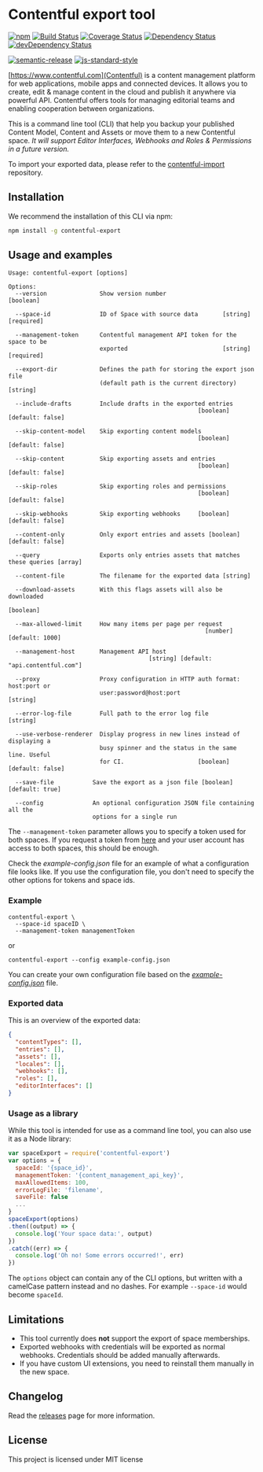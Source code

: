 # Contentful export tool

[![npm](https://img.shields.io/npm/v/contentful-export.svg)](https://www.npmjs.com/package/contentful-export) [![Build Status](https://travis-ci.org/contentful/contentful-export.svg?branch=master)](https://travis-ci.org/contentful/contentful-export) [![Coverage Status](https://coveralls.io/repos/github/contentful/contentful-export/badge.svg?branch=master)](https://coveralls.io/github/contentful/contentful-export?branch=master) [![Dependency Status](https://img.shields.io/david/contentful/contentful-export.svg)](https://david-dm.org/contentful/contentful-export) [![devDependency Status](https://img.shields.io/david/dev/contentful/contentful-import.svg)](https://david-dm.org/contentful/contentful-export#info=devDependencies)

[![semantic-release](https://img.shields.io/badge/%20%20%F0%9F%93%A6%F0%9F%9A%80-semantic--release-e10079.svg)](https://github.com/semantic-release/semantic-release) [![js-standard-style](https://img.shields.io/badge/code%20style-standard-brightgreen.svg)](http://standardjs.com/)

[https://www.contentful.com](Contentful) is a content management platform for web applications, mobile apps and connected devices. It allows you to create, edit & manage content in the cloud and publish it anywhere via powerful API. Contentful offers tools for managing editorial teams and enabling cooperation between organizations.

This is a command line tool (CLI) that help you backup your published Content Model, Content and Assets or move them to a new Contentful space. _It will support Editor Interfaces, Webhooks and Roles & Permissions in a future version._

To import your exported data, please refer to the [contentful-import](https://github.com/contentful/contentful-import) repository.

## Installation

We recommend the installation of this CLI via npm:

```bash
npm install -g contentful-export
```

## Usage and examples

```
Usage: contentful-export [options]

Options:
  --version               Show version number                          [boolean]

  --space-id              ID of Space with source data       [string] [required]

  --management-token      Contentful management API token for the space to be
                          exported                           [string] [required]

  --export-dir            Defines the path for storing the export json file
                          (default path is the current directory)       [string]

  --include-drafts        Include drafts in the exported entries
                                                      [boolean] [default: false]

  --skip-content-model    Skip exporting content models
                                                      [boolean] [default: false]

  --skip-content          Skip exporting assets and entries
                                                      [boolean] [default: false]

  --skip-roles            Skip exporting roles and permissions
                                                      [boolean] [default: false]

  --skip-webhooks         Skip exporting webhooks     [boolean] [default: false]

  --content-only          Only export entries and assets [boolean] [default: false]

  --query                 Exports only entries assets that matches these queries [array]

  --content-file          The filename for the exported data [string]

  --download-assets       With this flags assets will also be downloaded
                                                                       [boolean]

  --max-allowed-limit     How many items per page per request
                                                        [number] [default: 1000]

  --management-host       Management API host
                                        [string] [default: "api.contentful.com"]

  --proxy                 Proxy configuration in HTTP auth format: host:port or
                          user:password@host:port                       [string]

  --error-log-file        Full path to the error log file               [string]

  --use-verbose-renderer  Display progress in new lines instead of displaying a
                          busy spinner and the status in the same line. Useful
                          for CI.                     [boolean] [default: false]

  --save-file           Save the export as a json file [boolean] [default: true]

  --config              An optional configuration JSON file containing all the
                        options for a single run
```

The `--management-token` parameter allows you to specify a token used for both spaces. If you request a token from [here](https://www.contentful.com/developers/docs/references/authentication/) and your user account has access to both spaces, this should be enough.

Check the _example-config.json_ file for an example of what a configuration file looks like. If you use the configuration file, you don't need to specify the other options for tokens and space ids.

### Example

```shell
contentful-export \
  --space-id spaceID \
  --management-token managementToken
```

or

```shell
contentful-export --config example-config.json
```

You can create your own configuration file based on the [_example-config.json_](example-config.json) file.

### Exported data

This is an overview of the exported data:

```json
{
  "contentTypes": [],
  "entries": [],
  "assets": [],
  "locales": [],
  "webhooks": [],
  "roles": [],
  "editorInterfaces": []
}
```

### Usage as a library

While this tool is intended for use as a command line tool, you can also use it as a Node library:

```javascript
var spaceExport = require('contentful-export')
var options = {
  spaceId: '{space_id}',
  managementToken: '{content_management_api_key}',
  maxAllowedItems: 100,
  errorLogFile: 'filename',
  saveFile: false
  ...
}
spaceExport(options)
.then((output) => {
  console.log('Your space data:', output)
})
.catch((err) => {
  console.log('Oh no! Some errors occurred!', err)
})
```

The `options` object can contain any of the CLI options, but written with a camelCase pattern instead and no dashes. For example `--space-id` would become `spaceId`.

## Limitations

- This tool currently does **not** support the export of space memberships.
- Exported webhooks with credentials will be exported as normal webhooks. Credentials should be added manually afterwards.
- If you have custom UI extensions, you need to reinstall them manually in the new space.

## Changelog

Read the [releases](https://github.com/contentful/contentful-export/releases) page for more information.

## License

This project is licensed under MIT license

[1]: https://www.contentful.com
